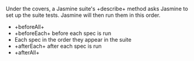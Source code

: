Under the covers, a Jasmine suite's +describe+ method asks Jasmine to set up
the suite tests. Jasmine will then run them in this order.

- +beforeAll+
- +beforeEach+ before each spec is run
- Each spec in the order they appear in the suite
- +afterEach+ after each spec is run
- +afterAll+

